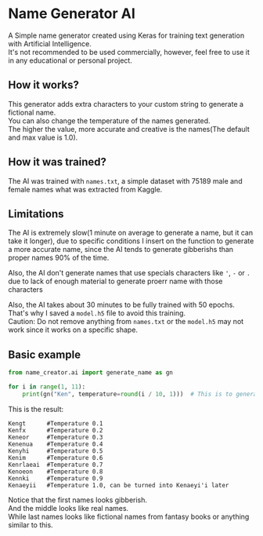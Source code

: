 # Name Generator AI

A Simple name generator created using Keras for training text generation with Artificial Intelligence. </br>
It's not recommended to be used commercially, however, feel free to use it in any educational or personal project.

## How it works?

This generator adds extra characters to your custom string to generate a fictional name. </br>
You can also change the temperature of the names generated. </br>
The higher the value, more accurate and creative is the names(The default and max value is 1.0).

## How it was trained?

The AI was trained with `names.txt`, a simple dataset with 75189 male and female names what was extracted from Kaggle.

## Limitations

The AI is extremely slow(1 minute on average to generate a name, but it can take it longer), due to specific conditions I insert on the function to generate a more accurate name, since the AI tends to generate gibberishs than proper names 90% of the time.

Also, the AI don't generate names that use specials characters like `'`, `-` or `.` due to lack of enough material to generate proerr name with those characters

Also, the AI takes about 30 minutes to be fully trained with 50 epochs. That's why I saved a `model.h5` file to avoid this training. </br>
Caution: Do not remove anything from `names.txt` or the `model.h5` may not work since it works on a specific shape.

## Basic example

```py
from name_creator.ai import generate_name as gn

for i in range(1, 11):
    print(gn("Ken", temperature=round(i / 10, 1)))  # This is to generate names from a temperature range from 0.1 to 1.0
```

This is the result:

```
Kengt      #Temperature 0.1
Kenfx      #Temperature 0.2
Keneor     #Temperature 0.3
Kenenua    #Temperature 0.4
Kenyhi     #Temperature 0.5
Kenim      #Temperature 0.6
Kenrlaeai  #Temperature 0.7
Kenoeon    #Temperature 0.8
Kennki     #Temperature 0.9
Kenaeyii   #Temperature 1.0, can be turned into Kenaeyi'i later
```

Notice that the first names looks gibberish. </br>
And the middle looks like real names. </br>
While last names looks like fictional names from fantasy books or anything similar to this.
